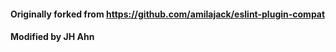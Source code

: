 #### Originally forked from https://github.com/amilajack/eslint-plugin-compat

#### Modified by JH Ahn
